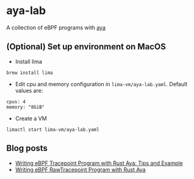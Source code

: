 # aya-lab

A collection of eBPF programs with [aya](https://aya-rs.dev/)

## (Optional) Set up environment on MacOS
- Install lima
```
brew install lima
```
- Edit cpu and memory configuration in `lima-vm/aya-lab.yaml`. Default values are:
```
cpus: 4
memory: "8GiB"
```
- Create a VM
```
limactl start lima-vm/aya-lab.yaml
```

## Blog posts

- [Writing eBPF Tracepoint Program with Rust Aya: Tips and Example](https://yuki-nakamura.com/2024/07/06/writing-ebpf-tracepoint-program-with-rust-aya-tips-and-example/)
- [Writing eBPF RawTracepoint Program with Rust Aya](https://yuki-nakamura.com/2024/08/12/writing-ebpf-rawtracepoint-program-with-rust-aya/)